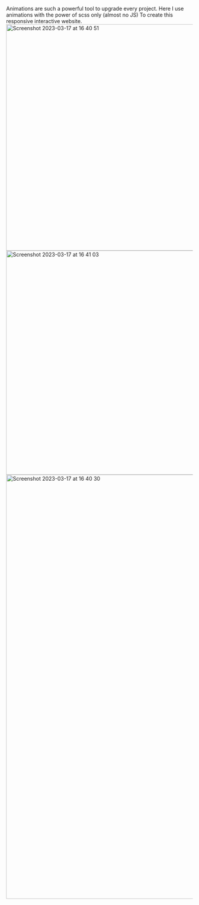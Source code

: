 Animations are such a powerful tool to upgrade every project. Here I use animations with the power of scss only (almost no JS) To create this responsive interactive website. <img width="611" alt="Screenshot 2023-03-17 at 16 40 51" src="https://user-images.githubusercontent.com/91906842/225936984-5829d43f-8341-4e4a-914c-3725fb72dd2d.png">
<img width="605" alt="Screenshot 2023-03-17 at 16 41 03" src="https://user-images.githubusercontent.com/91906842/225937012-afdee2ef-f0eb-4c9f-b4c1-65c08cd812be.png">
<img width="1145" alt="Screenshot 2023-03-17 at 16 40 30" src="https://user-images.githubusercontent.com/91906842/225937023-87e82700-8b65-4f25-b195-851d3a22f963.png">
